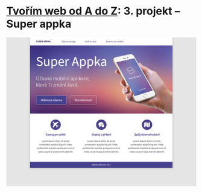 # [Tvořím web od A do Z](https://github.com/TvorimWeb-2018-Praha/tvorim-web-a-z): 3. projekt – Super appka

[![](vysledek.png)](vysledek.png)